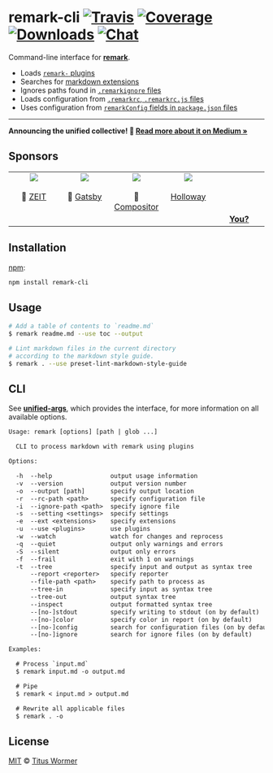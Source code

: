 # remark-cli [![Travis][build-badge]][build-status] [![Coverage][coverage-badge]][coverage-status] [![Downloads][dl-badge]][dl] [![Chat][chat-badge]][chat]

Command-line interface for [**remark**][remark].

*   Loads [`remark-` plugins][plugins]
*   Searches for [markdown extensions][markdown-extensions]
*   Ignores paths found in [`.remarkignore` files][ignore-file]
*   Loads configuration from [`.remarkrc`, `.remarkrc.js` files][config-file]
*   Uses configuration from [`remarkConfig` fields in `package.json`
    files][config-file]

* * *

**Announcing the unified collective!  🎉
[Read more about it on Medium »][announcement]**

## Sponsors

<!--lint ignore no-html maximum-line-length-->

<table>
  <tr valign="top">
    <td width="20%" align="center">
      <a href="https://zeit.co"><img src="https://avatars1.githubusercontent.com/u/14985020?s=400&v=4"></a>
      <br><br>🥇
      <a href="https://zeit.co">ZEIT</a>
    </td>
    <td width="20%" align="center">
      <a href="https://www.gatsbyjs.org"><img src="https://avatars1.githubusercontent.com/u/12551863?s=400&v=4"></a>
      <br><br>🥇
      <a href="https://www.gatsbyjs.org">Gatsby</a></td>
    <td width="20%" align="center">
      <a href="https://compositor.io"><img src="https://avatars1.githubusercontent.com/u/19245838?s=400&v=4"></a>
      <br><br>🥉
      <a href="https://compositor.io">Compositor</a>
    </td>
    <td width="20%" align="center">
      <a href="https://www.holloway.com"><img src="https://avatars1.githubusercontent.com/u/35904294?s=400&v=4"></a>
      <br><br>
      <a href="https://www.holloway.com">Holloway</a>
    </td>
    <td width="20%" align="center">
      <br><br><br><br>
      <a href="https://opencollective.com/unified"><strong>You?</strong>
    </td>
  </tr>
</table>

## Installation

[npm][]:

```sh
npm install remark-cli
```

## Usage

```sh
# Add a table of contents to `readme.md`
$ remark readme.md --use toc --output

# Lint markdown files in the current directory
# according to the markdown style guide.
$ remark . --use preset-lint-markdown-style-guide
```

## CLI

See [**unified-args**][unified-args], which provides the interface,
for more information on all available options.

```txt
Usage: remark [options] [path | glob ...]

  CLI to process markdown with remark using plugins

Options:

  -h  --help                output usage information
  -v  --version             output version number
  -o  --output [path]       specify output location
  -r  --rc-path <path>      specify configuration file
  -i  --ignore-path <path>  specify ignore file
  -s  --setting <settings>  specify settings
  -e  --ext <extensions>    specify extensions
  -u  --use <plugins>       use plugins
  -w  --watch               watch for changes and reprocess
  -q  --quiet               output only warnings and errors
  -S  --silent              output only errors
  -f  --frail               exit with 1 on warnings
  -t  --tree                specify input and output as syntax tree
      --report <reporter>   specify reporter
      --file-path <path>    specify path to process as
      --tree-in             specify input as syntax tree
      --tree-out            output syntax tree
      --inspect             output formatted syntax tree
      --[no-]stdout         specify writing to stdout (on by default)
      --[no-]color          specify color in report (on by default)
      --[no-]config         search for configuration files (on by default)
      --[no-]ignore         search for ignore files (on by default)

Examples:

  # Process `input.md`
  $ remark input.md -o output.md

  # Pipe
  $ remark < input.md > output.md

  # Rewrite all applicable files
  $ remark . -o
```

## License

[MIT][license] © [Titus Wormer][author]

<!-- Definitions -->

[build-badge]: https://img.shields.io/travis/remarkjs/remark/master.svg

[build-status]: https://travis-ci.org/remarkjs/remark

[coverage-badge]: https://img.shields.io/codecov/c/github/remarkjs/remark.svg

[coverage-status]: https://codecov.io/github/remarkjs/remark

[dl-badge]: https://img.shields.io/npm/dm/remark-cli.svg

[dl]: https://www.npmjs.com/package/remark-cli

[chat-badge]: https://img.shields.io/badge/join%20the%20community-on%20spectrum-7b16ff.svg

[chat]: https://spectrum.chat/unified/remark

[license]: https://github.com/remarkjs/remark/blob/master/license

[author]: https://wooorm.com

[npm]: https://docs.npmjs.com/cli/install

[remark]: https://github.com/remarkjs/remark

[plugins]: https://github.com/remarkjs/remark/blob/master/doc/plugins.md

[markdown-extensions]: https://github.com/sindresorhus/markdown-extensions

[config-file]: https://github.com/unifiedjs/unified-engine/blob/master/doc/configure.md

[ignore-file]: https://github.com/unifiedjs/unified-engine/blob/master/doc/ignore.md

[unified-args]: https://github.com/unifiedjs/unified-args#cli

[announcement]: https://medium.com/unifiedjs/collectively-evolving-through-crowdsourcing-22c359ea95cc
